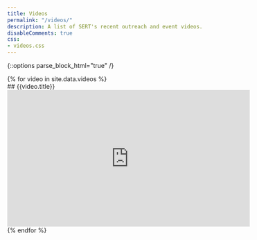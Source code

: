 ```yaml
---
title: Videos
permalink: "/videos/"
description: A list of SERT's recent outreach and event videos.
disableComments: true
css:
- videos.css
---
```


<!--
    DO NOT EDIT THIS PAGE FROM SITELEAF
    DO NOT CLICK THE "SAVE" BUTTON IN SITELEAF

    CHANGES SHOULD ONLY BE MADE USING THIS LINK:
    https://github.com/SouthEugeneRoboticsTeam/SouthEugeneRoboticsTeam.github.io/blob/master/_data/videos.yml

    If you're not confident changing the website's
    code, please use your browser's back button or
    cancel button to leave this page. Clicking the
    "Save" or "Publish" button will cause damage to
    the website.

    If a change to this page is needed, talk to a member
    of the software team to get things sorted out.
 -->


{::options parse_block_html="true" /}

<div>
{% for video in site.data.videos %}
<div>
## {{video.title}}
<iframe width="560" height="315" src="https://www.youtube.com/embed/{{video.id}}" frameborder="0" allow="autoplay; encrypted-media" allowfullscreen></iframe>
</div>
{% endfor %}
</div>
